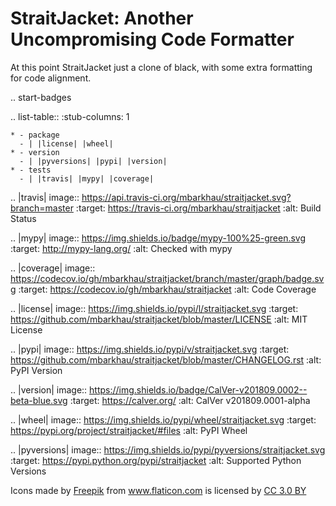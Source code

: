 # StraitJacket: Another Uncompromising Code Formatter

At this point StraitJacket just a clone of black, with some extra formatting for code alignment.

.. start-badges

.. list-table::
    :stub-columns: 1

    * - package
      - | |license| |wheel|
    * - version
      - | |pyversions| |pypi| |version|
    * - tests
      - | |travis| |mypy| |coverage|

.. |travis| image:: https://api.travis-ci.org/mbarkhau/straitjacket.svg?branch=master
    :target: https://travis-ci.org/mbarkhau/straitjacket
    :alt: Build Status

.. |mypy| image:: https://img.shields.io/badge/mypy-100%25-green.svg
    :target: http://mypy-lang.org/
    :alt: Checked with mypy

.. |coverage| image:: https://codecov.io/gh/mbarkhau/straitjacket/branch/master/graph/badge.svg
    :target: https://codecov.io/gh/mbarkhau/straitjacket
    :alt: Code Coverage

.. |license| image:: https://img.shields.io/pypi/l/straitjacket.svg
    :target: https://github.com/mbarkhau/straitjacket/blob/master/LICENSE
    :alt: MIT License

.. |pypi| image:: https://img.shields.io/pypi/v/straitjacket.svg
    :target: https://github.com/mbarkhau/straitjacket/blob/master/CHANGELOG.rst
    :alt: PyPI Version

.. |version| image:: https://img.shields.io/badge/CalVer-v201809.0002--beta-blue.svg
    :target: https://calver.org/
    :alt: CalVer v201809.0001-alpha

.. |wheel| image:: https://img.shields.io/pypi/wheel/straitjacket.svg
    :target: https://pypi.org/project/straitjacket/#files
    :alt: PyPI Wheel

.. |pyversions| image:: https://img.shields.io/pypi/pyversions/straitjacket.svg
    :target: https://pypi.python.org/pypi/straitjacket
    :alt: Supported Python Versions

<div>Icons made by <a href="http://www.freepik.com" title="Freepik">Freepik</a> from <a href="https://www.flaticon.com/" title="Flaticon">www.flaticon.com</a> is licensed by <a href="http://creativecommons.org/licenses/by/3.0/" title="Creative Commons BY 3.0" target="_blank">CC 3.0 BY</a></div>
